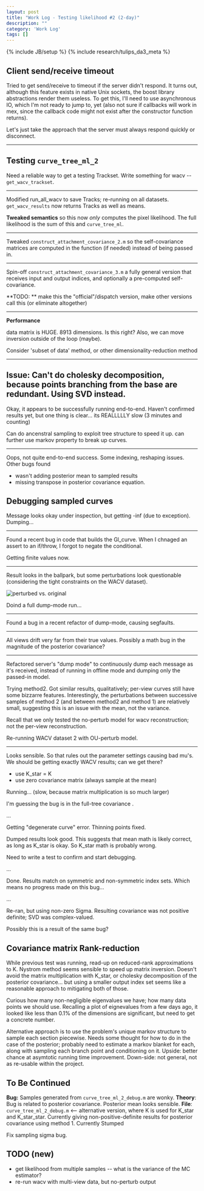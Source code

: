 ```yaml
---
layout: post
title: "Work Log - Testing likelihood #2 (2-day)"
description: ""
category: 'Work Log'
tags: []
---
```

{% include JB/setup %}
{% include research/tulips_da3_meta %}

Client send/receive timeout 
-----------------------------

Tried to get send/receive to timeout if the server didn't respond.  It turns out, although this feature exists in native Unix sockets, the boost library abstractions render them useless.  To get this, I'll need to use asynchronous IO, which I'm not ready to jump to, yet (also not sure if callbacks will work in mex, since the callback code might not exist after the constructor function returns).

Let's just take the approach that the server must always respond quickly or disconnect.

----

Testing `curve_tree_ml_2`
---------------------------

Need a reliable way to get a testing Trackset.  Write something for wacv -- `get_wacv_trackset`.

---

Modified run_all_wacv to save Tracks;  re-running on all datasets.  `get_wacv_results` now returns Tracks as well as means.

**Tweaked semantics** so this now *only* computes the pixel likelihood.  The full likelihood is the sum of this and `curve_tree_ml`.

---

Tweaked `construct_attachment_covariance_2.m` so the self-covariance matrices are computed in the function (if needed) instead of being passed in.

---

Spin-off `construct_attachment_covariance_3.m` a fully general version that receives input and output indices, and optionally a pre-computed self-covariance. 

**TODO: ** make this the "official"/dispatch version, make other versions call this (or eliminate altogether)

---

**Performance**

data matrix is HUGE.  8913 dimensions.  Is this right?  Also, we can move inversion outside of the loop (maybe).

Consider 'subset of data' method, or other dimensionality-reduction method

---

**Issue**: Can't do cholesky decomposition, because points branching from the base are redundant.  Using SVD instead.
---

Okay, it appears to be successfully running end-to-end.  Haven't confirmed results yet, but one thing is clear... its REALLLLLY slow (3 minutes and counting)

Can do ancenstral sampling to exploit tree structure to speed it up.  can further use markov property to break up curves.

---

Oops, not quite end-to-end success.  Some indexing, reshaping issues.   Other bugs found

* wasn't adding posterior mean to sampled results
* missing transpose in posterior covariance equation.


Debugging sampled curves
------------------------

Message looks okay under inspection, but getting -inf (due to exception).  Dumping...

---

Found a recent bug in code that builds the Gl_curve.  When I chnaged an assert to an if/throw, I forgot to negate the conditional.

Getting finite values now.

---

Result looks in the ballpark, but some perturbations look questionable (considering the tight constraints on the WACV dataset).

![perturbed vs. original]({{site.baseurl}}/img/2013-10-27-perturb-comparison.png)

Doind a full dump-mode run...

---

Found a bug in a recent refactor of dump-mode, causing segfaults.

---

All views drift very far from their true values.  Possibly a math bug in the magnitude of the posterior covariance?

---

Refactored server's "dump mode"  to continuously dump each message as it's received, instead of running in offline mode and dumping only the passed-in model.  

Trying method2.  Got similar results, qualitatively; per-view curves still have some bizzarre features.  Interestingly, the perturbations between successive samples of method 2 (and between method2 and method 1) are relatively small, suggesting this is an issue with the mean, not the variance.

Recall that we only tested the no-perturb model for wacv reconstruction; not the per-view reconstruction.

Re-running WACV dataset 2 with OU-perturb model.

---

Looks sensible.  So that rules out the parameter settings causing bad mu's.  We should be getting exactly WACV results;  can we get there?

* use K_star = K
* use zero covariance matrix (always sample at the mean)

Running...  (slow, because matrix multiplication is so much larger)

I'm guessing the bug is in the full-tree covariance .

...

Getting "degenerate curve" error.  Thinning points fixed.

Dumped results look good.  This suggests that mean math is likely correct, as long as K_star is okay.  So K_star math is probably wrong.

Need to write a test to confirm and start debugging.

...

Done. Results match on symmetric and non-symmetric index sets. Which means no progress made on this bug...

...

Re-ran, but using non-zero Sigma.  Resulting covariance was not positive definite; SVD was complex-valued.  

Possibly this is a result of the same bug?






Covariance matrix Rank-reduction
-------------------
While previous test was running, read-up on reduced-rank approximations to K.  Nystrom method seems sensible to speed up matrix inversion.  Doesn't avoid the matrix multiplication  with K_star, or cholesky decomposition of the posterior covariance...  but using a smaller output index set seems like a reasonable approach to mitigating both of those.

Curious how many non-negligible eigenvalues we have; how many data points we should use.  Recalling a plot of eignevalues from a few days ago, it looked like less than 0.1% of the dimensions are significant, but need to get a concrete number.  


Alternative approach is to use the problem's unique markov structure to sample each section piecewise.  Needs some thought for how to do in the case of the posterior; probably need to estimate a markov blanket for each, along with sampling each branch point and conditioning on it.  Upside: better chance at asymtotic running time improvement. Down-side: not general, not as re-usable within the project.

To Be Continued
---------------

**Bug:** Samples generated from `curve_tree_ml_2_debug.m` are wonky.
**Theory**: Bug is related to posterior covariance.  Posterior mean looks sensible.
**File**: `curve_tree_ml_2_debug.m` <-- alternative version, where K is used for K_star and K_star_star.  Currently giving non-positive-definite results for posterior covariance using method 1.  Currently Stumped

Fix sampling sigma bug.  

TODO (new)
----------

* get likelihood from multiple samples -- what is the variance of the MC estimator?
* re-run wacv with multi-view data, but no-perturb output
